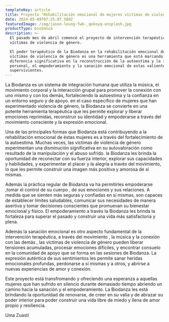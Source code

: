 ```yaml
---
templateKey: article
title: Proyecto "Rehabilitación emocional de mujeres víctimas de violencia de género"
date: 2024-05-09T07:25:07.580Z
featuredImage: /img/jason-leung-fw6-_qokoyq-unsplash.jpg
productType: biodanza
description: >-
  El pasado mes de abril comencé el proyecto de intervención terapéutica con
  víctimas de violencia de género.

  El poder terapéutico de la Biodanza en la rehabilitación emocional de mujeres
  víctimas de violencia de género es una herramienta que está marcando una
  diferencia significativa en la reconstrucción de la autoestima y la imagen
  personal, el empoderamiento y la sanación emocional de estas valientes
  supervivientes.
---
```

La Biodanza es un sistema de integración humana que utiliza la música, el movimiento corporal y la interacción grupal para promover la conexión con uno mismo y con los demás, fortaleciendo la autoestima y la confianza en un entorno seguro y de apoyo. en el caso específico de mujeres que han experimentado violencia de género, la Biodanza se convierte en una potente herramienta terapéutica que les permite explorar y liberar emociones reprimidas, reconstruir su identidad y empoderarse a través del movimiento consciente y la expresión emocional.

Una de las principales formas que Biodanza está contribuyendo a la rehabilitación emocional de éstas mujeres es a través del fortalecimiento de la autoestima. Muchas veces, las víctimas de violencia de género experimentan una disminución significativa en su autovaloración como resultado de la manipulación y el abuso sufrido. la Biodanza les brinda la oportunidad de reconectar con su fuerza interior, explorar sus capacidades y habilidades, y experimentar el placer y la alegría a través del movimiento, lo que les permite construir una imagen más positiva y amorosa de sí mismas.

Además la práctica regular de Biodanza va ha permitirles  empoderarse ,tomar el control de su cuerpo , de sus emociones y sus relaciones. A medida que se sienten más seguras y confiadas en sí mismas, son capaces de establecer límites saludables, comunicar sus necesidades de manera asertiva y tomar decisiones conscientes que promuevan su bienestar emocional y físico. El empoderamiento a través la Biodanza les brinda la fortaleza para superar el pasado y construir una vida más satisfactoria y plena.

Además la sanación emocional es otro aspecto fundamental de la intervención terapéutica, a través del movimiento , la música y la conexión con las demás , las víctimas de violencia de género pueden liberar tensiones acumuladas, procesar emociones difíciles, y encontrar consuelo en la comunidad de apoyo que se forma en las sesiones de Biodanza. La expresión auténtica de sus sentimientos les permite sanar heridas emocionales profundas, perdonarse a sí mismas y a otros, y abrirse a nuevas experiencias de amor y conexión.

Este proyecto está transfromando y ofreciendo una esperanza  a aquellas mujeres que han sufrido en silencio durante demasiado tiempo abriendo un camino hacia la sanación y el empoderamiento. La Biodanza  les está brindando la oportunidad de renovarse, de creer en su valía y de abrazar su poder interior para poder construir una vida libre de miedo y llena de amor propio y resiliencia.

Uma Zuasti
